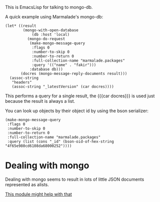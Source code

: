 This is EmacsLisp for talking to mongo-db.

A quick example using Marmalade's mongo-db:

```
(let* ((result
        (mongo-with-open-database
            (db :host 'local)
          (mongo-do-request
           (make-mongo-message-query
            :flags 0
            :number-to-skip 0
            :number-to-return 0
            :full-collection-name "marmalade.packages"
            :query '(("name" . "fakir")))
           :database db)))
       (docres (mongo-message-reply-documents result)))
  (assoc-string
   "headers"
   (assoc-string "_latestVersion" (car docres))))
```

This performs a query for a single result, the {{{car docres}}} is
used just because the result is always a list.

You can look up objects by their object id by using the bson serializer:

```
(make-mongo-message-query
 :flags 0
 :number-to-skip 0
 :number-to-return 0
 :full-collection-name "marmalade.packages"
 :query (list (cons "_id" (bson-oid-of-hex-string "4f65e980cd6108da68000252"))))
```

Dealing with mongo
==================

Dealing with mongo seems to result in lots of little JSON documents
represented as alists.

[This module might help with that](https://github.com/nicferrier/emacs-dotaccess)
